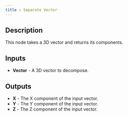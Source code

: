 ```yaml
---
title : Separate Vector
---
```


## Description

This node takes a 3D vector and returns its components.

## Inputs

- **Vector** - A 3D vector to decompose.

## Outputs

- **X** - The X component of the input vector.
- **Y** - The Y component of the input vector.
- **Z** - The Z component of the input vector.
